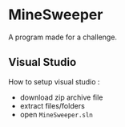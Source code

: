 # MineSweeper
A program made for a challenge.

## Visual Studio
How to setup visual studio :
- download zip archive file
- extract files/folders
- open `MineSweeper.sln`

